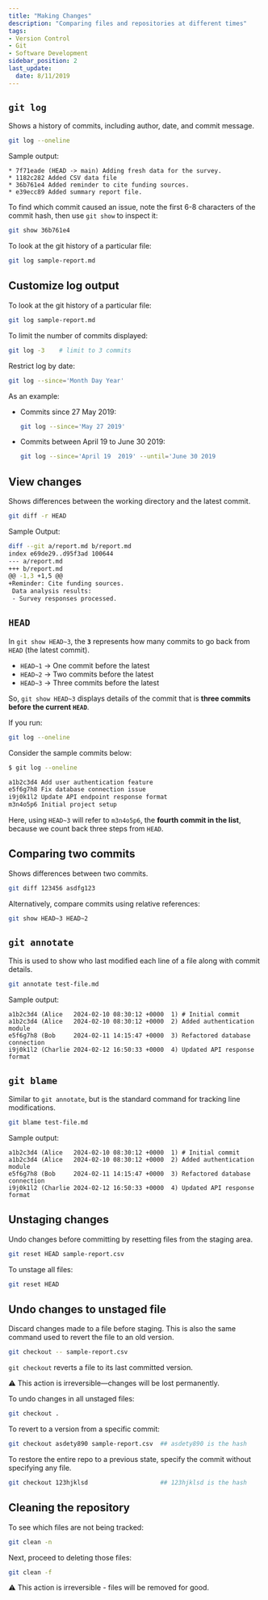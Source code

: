 ```yaml
---
title: "Making Changes"
description: "Comparing files and repositories at different times"
tags: 
- Version Control
- Git
- Software Development
sidebar_position: 2
last_update:
  date: 8/11/2019
---
```



## `git log` 

Shows a history of commits, including author, date, and commit message.  

```bash
git log --oneline
```

Sample output:

```
* 7f71eade (HEAD -> main) Adding fresh data for the survey.
* 1182c282 Added CSV data file
* 36b761e4 Added reminder to cite funding sources.
* e39ecc89 Added summary report file.
```

To find which commit caused an issue, note the first 6-8 characters of the commit hash, then use `git show` to inspect it:  

```bash
git show 36b761e4  
```

To look at the git history of a particular file:

```bash
git log sample-report.md 
```

## Customize log output 

To look at the git history of a particular file:

```bash
git log sample-report.md 
```

To limit the number of commits displayed:

```bash
git log -3    # limit to 3 commits  
```

Restrict log by date:

```bash
git log --since='Month Day Year'
```

As an example:

- Commits since 27 May 2019:

    ```bash
    git log --since='May 27 2019'
    ```

- Commits between April 19 to June 30 2019:

    ```bash
    git log --since='April 19  2019' --until='June 30 2019
    ```


## View changes

Shows differences between the working directory and the latest commit.  

```bash
git diff -r HEAD 
```

Sample Output:

```bash
diff --git a/report.md b/report.md
index e69de29..d95f3ad 100644
--- a/report.md
+++ b/report.md
@@ -1,3 +1,5 @@
+Reminder: Cite funding sources.
 Data analysis results:
 - Survey responses processed.
```


## `HEAD` 

In `git show HEAD~3`, the **`3`** represents how many commits to go back from `HEAD` (the latest commit).  

- `HEAD~1` → One commit before the latest  
- `HEAD~2` → Two commits before the latest  
- `HEAD~3` → Three commits before the latest  

So, `git show HEAD~3` displays details of the commit that is **three commits before the current `HEAD`**.  

If you run:  
```bash
git log --oneline
```

Consider the sample commits below:

```bash
$ git log --oneline

a1b2c3d4 Add user authentication feature  
e5f6g7h8 Fix database connection issue  
i9j0k1l2 Update API endpoint response format  
m3n4o5p6 Initial project setup  
```

Here, using `HEAD~3` will refer to `m3n4o5p6`, the **fourth commit in the list**, because we count back three steps from `HEAD`.

## Comparing two commits 

Shows differences between two commits.  

```bash
git diff 123456 asdfg123  
```

Alternatively, compare commits using relative references:  

```bash
git show HEAD~3 HEAD~2  
```


## `git annotate`

This is used to show who last modified each line of a file along with commit details.

```bash
git annotate test-file.md  
```

Sample output:

```
a1b2c3d4 (Alice   2024-02-10 08:30:12 +0000  1) # Initial commit  
a1b2c3d4 (Alice   2024-02-10 08:30:12 +0000  2) Added authentication module  
e5f6g7h8 (Bob     2024-02-11 14:15:47 +0000  3) Refactored database connection  
i9j0k1l2 (Charlie 2024-02-12 16:50:33 +0000  4) Updated API response format  
```


## `git blame`

Similar to `git annotate`, but is the standard command for tracking line modifications.  

```bash
git blame test-file.md  
```

Sample output:

```
a1b2c3d4 (Alice   2024-02-10 08:30:12 +0000  1) # Initial commit  
a1b2c3d4 (Alice   2024-02-10 08:30:12 +0000  2) Added authentication module  
e5f6g7h8 (Bob     2024-02-11 14:15:47 +0000  3) Refactored database connection  
i9j0k1l2 (Charlie 2024-02-12 16:50:33 +0000  4) Updated API response format  
```

## Unstaging changes

Undo changes before committing by resetting files from the staging area.  

```bash
git reset HEAD sample-report.csv  
```  

To unstage all files:  

```bash
git reset HEAD  
```  

## Undo changes to unstaged file 

Discard changes made to a file before staging. This is also the same command used to revert the file to an old version. 

```bash
git checkout -- sample-report.csv  
```  

`git checkout` reverts a file to its last committed version.  

⚠️ This action is irreversible—changes will be lost permanently.  

To undo changes in all unstaged files:  

```bash
git checkout .  
```  

To revert to a version from a specific commit:

```bash
git checkout asdety890 sample-report.csv  ## asdety890 is the hash
```  

To restore the entire repo to a previous state, specify the commit without specifying any file.

```bash
git checkout 123hjklsd                    ## 123hjklsd is the hash
```

## Cleaning the repository 

To see which files are not being tracked:

```bash
git clean -n  
```

Next, proceed to deleting those files:

```bash
git clean -f 
```

⚠️ This action is irreversible - files will be removed for good.
